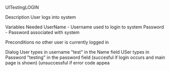 UITestingLOGIN

Description
User logs into system

Variables Needed
UserName - Username used to login to system
Password - Password associated with system

Preconditions
no other user is currently logged in

Dialog
User types in username "test" in the Name field
USer types in Password "testing" in the password field
	(succesful if login occurs and main page is shown)
	(unsuccessful if error code appea